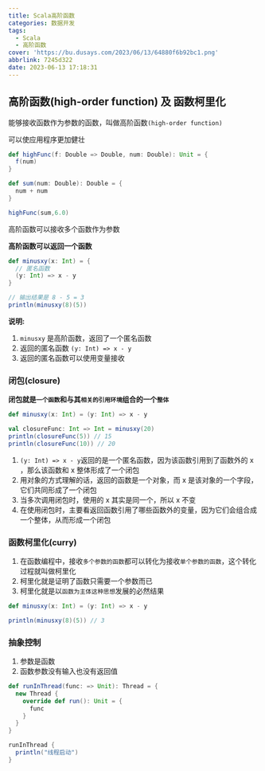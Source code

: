 ```yaml
---
title: Scala高阶函数
categories: 数据开发
tags:
  - Scala
  - 高阶函数
cover: 'https://bu.dusays.com/2023/06/13/64880f6b92bc1.png'
abbrlink: 7245d322
date: 2023-06-13 17:18:31
---
```


## 高阶函数(high-order function) 及 函数柯里化

能够接收函数作为参数的函数，叫做高阶函数`(high-order function)`

可以使应用程序更加健壮

```scala
def highFunc(f: Double => Double, num: Double): Unit = {
  f(num)
}

def sum(num: Double): Double = {
  num + num
}

highFunc(sum,6.0)
```

高阶函数可以接收多个函数作为参数

**高阶函数可以返回一个函数**

```scala
def minusxy(x: Int) = {
  // 匿名函数
  (y: Int) => x - y
}

// 输出结果是 8 - 5 = 3
println(minusxy(8)(5))
```

**说明:**

1. `minusxy` 是高阶函数，返回了一个匿名函数
2. 返回的匿名函数 `(y: Int) => x - y`
3. 返回的匿名函数可以使用变量接收

### 闭包(closure)

**闭包就是`一个函数`和与其`相关的引用环境`组合的一个`整体`**

```scala
def minusxy(x: Int) = (y: Int) => x - y

val closureFunc: Int => Int = minusxy(20)
println(closureFunc(5)) // 15
println(closureFunc(10)) // 20
```

1. `(y: Int) => x - y`返回的是一个匿名函数，因为该函数引用到了函数外的 x ，那么该函数和 x 整体形成了一个闭包
2. 用对象的方式理解的话，返回的函数是一个对象，而 x 是该对象的一个字段，它们共同形成了一个闭包
3. 当多次调用闭包时，使用的 x 其实是同一个，所以 x 不变
4. 在使用闭包时，主要看返回函数引用了哪些函数外的变量，因为它们会组合成一个整体，从而形成一个闭包

### 函数柯里化(curry)

1. 在函数编程中，接收`多个参数的函数`都可以转化为接收`单个参数的函数`，这个转化过程就叫做柯里化
2. 柯里化就是证明了函数只需要一个参数而已
3. 柯里化就是以`函数为主体这种思想`发展的必然结果

```scala
def minusxy(x: Int) = (y: Int) => x - y

println(minusxy(8)(5)) // 3
```

### 抽象控制

1. 参数是函数
2. 函数参数没有输入也没有返回值

 ```scala
 def runInThread(func: => Unit): Thread = {
   new Thread {
     override def run(): Unit = {
       func
     }
   }
 }
 
 runInThread {
   println("线程启动")
 }
 ```

